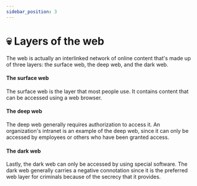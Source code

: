 ```yaml
---
sidebar_position: 3
---
```


# 💀 Layers of the web


The web is actually an interlinked network of online content that's made up of three layers: the surface web, the deep web, and the dark web.

#### The surface web
The surface web is the layer that most people use. It contains content that can be accessed using a web browser.

#### The deep web
The deep web generally requires authorization to access it. An organization's intranet is an example of the deep web, since it can only be accessed by employees or others who have been granted access.

#### The dark web
Lastly, the dark web can only be accessed by using special software. The dark web generally carries a negative connotation since it is the preferred web layer for criminals because of the secrecy that it provides.

